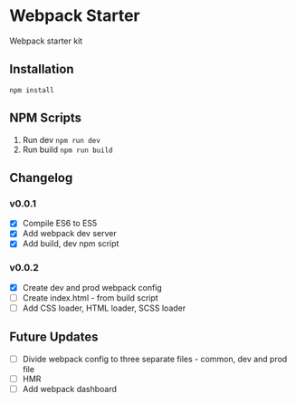 # Webpack Starter
Webpack starter kit

## Installation

```
npm install
```

## NPM Scripts
1. Run dev ```npm run dev```
2. Run build ```npm run build```

## Changelog

### v0.0.1
- [x] Compile ES6 to ES5
- [x] Add webpack dev server
- [x] Add build, dev npm script

### v0.0.2
- [x] Create dev and prod webpack config
- [ ] Create index.html - from build script
- [ ] Add CSS loader, HTML loader, SCSS loader

## Future Updates
- [ ] Divide webpack config to three separate files - common, dev and prod file
- [ ] HMR
- [ ] Add webpack dashboard
